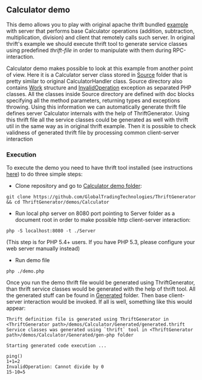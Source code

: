 ## Calculator demo

This demo allows you to play with original apache thrift bundled [example](http://thrift.apache.org/tutorial/php) with server that performs base Calculator operations (addition, subtraction, multiplication, division) and client that remotely calls such server.
In original thrift's example we should execute thrift tool to generate service classes using predefined *thrift-file* in order to manipulate with them during RPC-interaction.

Calculator demo makes possible to look at this example from another point of view.
Here it is a Calculator server class stored in [Source](Source) folder that is pretty similar to original CalculatorHandler class. Source directory also contains [Work](Source/Struct/Work.php) structure and [InvalidOperation](Source/Exception/InvalidOperation.php) exception as separated PHP classes. All the classes inside Source directory are defined with doc blocks specifying all the method parameters, returning types and exceptions throwing. Using this information we can automatically generate thrift file defines server Calculator internals with the help of ThriftGenerator. Using this thrift file all the service classes could be generated as well with thrift util in the same way as in original thrift example. Then it is possible to check validness of generated thrift file by processing common client-server interaction

### Execution

To execute the demo you need to have thrift tool installed (see instructions [here](http://thrift.apache.org/docs/BuildingFromSource)) to do three simple steps:

* Clone repository and go to [Calculator demo folder](../Calculator):
```
git clone https://github.com/GlobalTradingTechnologies/ThriftGenerator && cd ThriftGenerator/demos/Calculator
```

* Run local php server on 8080 port pointing to Server folder as a document root in order to make possible http client-server interaction:
```
php -S localhost:8080 -t ./Server
```
(This step is for PHP 5.4+ users. If you have PHP 5.3, please configure your web server manually instead)

* Run demo file
```
php ./demo.php
```
Once you run the demo thrift file would be generated using ThriftGenerator, than thrift service classes would be generated with the help of thrift tool. All the generated stuff can be found in [Generated](Generated) folder. Then base client-server interaction would be invoked. If all is well, something like this would appear:

```
Thrift definition file is generated using ThriftGenerator in <ThriftGenerator path>/demos/Calculator/Generated/generated.thrift
Service classes was generated using `thrift` tool in <ThriftGenerator path>/demos/Calculator/Generated/gen-php folder

Starting generated code execution ...

ping()
1+1=2
InvalidOperation: Cannot divide by 0
15-10=5
```